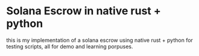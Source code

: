 # Solana Escrow in native rust + python
this is my implementation of a solana escrow using native rust + python for testing scripts, all for demo and learning porpuses.